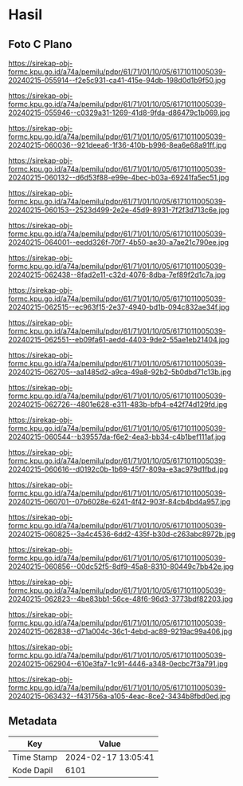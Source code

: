 # Hasil

## Foto C Plano

https://sirekap-obj-formc.kpu.go.id/a74a/pemilu/pdpr/61/71/01/10/05/6171011005039-20240215-055914--f2e5c931-ca41-415e-94db-198d0d1b9f50.jpg

https://sirekap-obj-formc.kpu.go.id/a74a/pemilu/pdpr/61/71/01/10/05/6171011005039-20240215-055946--c0329a31-1269-41d8-9fda-d86479c1b069.jpg

https://sirekap-obj-formc.kpu.go.id/a74a/pemilu/pdpr/61/71/01/10/05/6171011005039-20240215-060036--921deea6-1f36-410b-b996-8ea6e68a91ff.jpg

https://sirekap-obj-formc.kpu.go.id/a74a/pemilu/pdpr/61/71/01/10/05/6171011005039-20240215-060132--d6d53f88-e99e-4bec-b03a-69241fa5ec51.jpg

https://sirekap-obj-formc.kpu.go.id/a74a/pemilu/pdpr/61/71/01/10/05/6171011005039-20240215-060153--2523d499-2e2e-45d9-8931-7f2f3d713c6e.jpg

https://sirekap-obj-formc.kpu.go.id/a74a/pemilu/pdpr/61/71/01/10/05/6171011005039-20240215-064001--eedd326f-70f7-4b50-ae30-a7ae21c790ee.jpg

https://sirekap-obj-formc.kpu.go.id/a74a/pemilu/pdpr/61/71/01/10/05/6171011005039-20240215-062438--8fad2e11-c32d-4076-8dba-7ef89f2d1c7a.jpg

https://sirekap-obj-formc.kpu.go.id/a74a/pemilu/pdpr/61/71/01/10/05/6171011005039-20240215-062515--ec963f15-2e37-4940-bd1b-094c832ae34f.jpg

https://sirekap-obj-formc.kpu.go.id/a74a/pemilu/pdpr/61/71/01/10/05/6171011005039-20240215-062551--eb09fa61-aedd-4403-9de2-55ae1eb21404.jpg

https://sirekap-obj-formc.kpu.go.id/a74a/pemilu/pdpr/61/71/01/10/05/6171011005039-20240215-062705--aa1485d2-a9ca-49a8-92b2-5b0dbd71c13b.jpg

https://sirekap-obj-formc.kpu.go.id/a74a/pemilu/pdpr/61/71/01/10/05/6171011005039-20240215-062726--4801e628-e311-483b-bfb4-e42f74d129fd.jpg

https://sirekap-obj-formc.kpu.go.id/a74a/pemilu/pdpr/61/71/01/10/05/6171011005039-20240215-060544--b39557da-f6e2-4ea3-bb34-c4b1bef111af.jpg

https://sirekap-obj-formc.kpu.go.id/a74a/pemilu/pdpr/61/71/01/10/05/6171011005039-20240215-060616--d0192c0b-1b69-45f7-809a-e3ac979d1fbd.jpg

https://sirekap-obj-formc.kpu.go.id/a74a/pemilu/pdpr/61/71/01/10/05/6171011005039-20240215-060701--07b6028e-6241-4f42-903f-84cb4bd4a957.jpg

https://sirekap-obj-formc.kpu.go.id/a74a/pemilu/pdpr/61/71/01/10/05/6171011005039-20240215-060825--3a4c4536-6dd2-435f-b30d-c263abc8972b.jpg

https://sirekap-obj-formc.kpu.go.id/a74a/pemilu/pdpr/61/71/01/10/05/6171011005039-20240215-060856--00dc52f5-8df9-45a8-8310-80449c7bb42e.jpg

https://sirekap-obj-formc.kpu.go.id/a74a/pemilu/pdpr/61/71/01/10/05/6171011005039-20240215-062823--4be83bb1-56ce-48f6-96d3-3773bdf82203.jpg

https://sirekap-obj-formc.kpu.go.id/a74a/pemilu/pdpr/61/71/01/10/05/6171011005039-20240215-062838--d71a004c-36c1-4ebd-ac89-9219ac99a406.jpg

https://sirekap-obj-formc.kpu.go.id/a74a/pemilu/pdpr/61/71/01/10/05/6171011005039-20240215-062904--610e3fa7-1c91-4446-a348-0ecbc7f3a791.jpg

https://sirekap-obj-formc.kpu.go.id/a74a/pemilu/pdpr/61/71/01/10/05/6171011005039-20240215-063432--f431756a-a105-4eac-8ce2-3434b8fbd0ed.jpg


## Metadata

| Key        | Value               |
| ---------- | ------------------- |
| Time Stamp | 2024-02-17 13:05:41 |
| Kode Dapil | 6101                |




